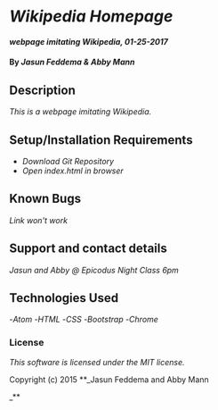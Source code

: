 # _Wikipedia Homepage_

#### _webpage imitating Wikipedia, 01-25-2017_

#### By _**Jasun Feddema & Abby Mann**_

## Description

_This is a webpage imitating Wikipedia._

## Setup/Installation Requirements

* _Download Git Repository_
* _Open index.html in browser_

## Known Bugs

_Link won't work_

## Support and contact details

_Jasun and Abby @ Epicodus Night Class 6pm_

## Technologies Used

-_Atom_
-_HTML_
-_CSS_
-_Bootstrap_
-_Chrome_

### License

*This software is licensed under the MIT license.*

Copyright (c) 2015 **_Jasun Feddema and Abby Mann

_**